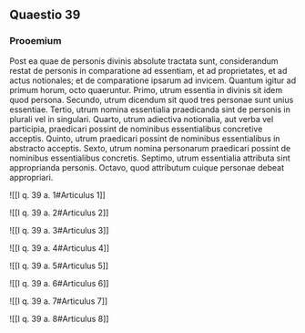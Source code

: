 ## Quaestio 39

### Prooemium

Post ea quae de personis divinis absolute tractata sunt, considerandum restat de personis in comparatione ad essentiam, et ad proprietates, et ad actus notionales; et de comparatione ipsarum ad invicem. Quantum igitur ad primum horum, octo quaeruntur. Primo, utrum essentia in divinis sit idem quod persona. Secundo, utrum dicendum sit quod tres personae sunt unius essentiae. Tertio, utrum nomina essentialia praedicanda sint de personis in plurali vel in singulari. Quarto, utrum adiectiva notionalia, aut verba vel participia, praedicari possint de nominibus essentialibus concretive acceptis. Quinto, utrum praedicari possint de nominibus essentialibus in abstracto acceptis. Sexto, utrum nomina personarum praedicari possint de nominibus essentialibus concretis. Septimo, utrum essentialia attributa sint approprianda personis. Octavo, quod attributum cuique personae debeat appropriari.

![[I q. 39 a. 1#Articulus 1]]

![[I q. 39 a. 2#Articulus 2]]

![[I q. 39 a. 3#Articulus 3]]

![[I q. 39 a. 4#Articulus 4]]

![[I q. 39 a. 5#Articulus 5]]

![[I q. 39 a. 6#Articulus 6]]

![[I q. 39 a. 7#Articulus 7]]

![[I q. 39 a. 8#Articulus 8]]

